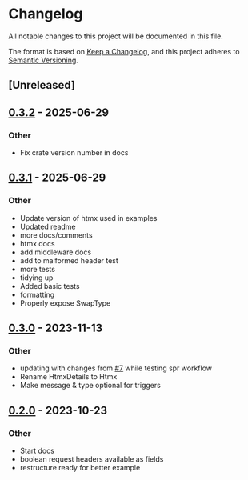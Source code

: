 # Changelog
All notable changes to this project will be documented in this file.

The format is based on [Keep a Changelog](https://keepachangelog.com/en/1.0.0/),
and this project adheres to [Semantic Versioning](https://semver.org/spec/v2.0.0.html).

## [Unreleased]

## [0.3.2](https://github.com/welshdave/actix-htmx/compare/actix-htmx-v0.3.1...actix-htmx-v0.3.2) - 2025-06-29

### Other

- Fix crate version number in docs

## [0.3.1](https://github.com/welshdave/actix-htmx/compare/actix-htmx-v0.3.0...actix-htmx-v0.3.1) - 2025-06-29

### Other

- Update version of htmx used in examples
- Updated readme
- more docs/comments
- htmx docs
- add middleware docs
- add to malformed header test
- more tests
- tidying up
- Added basic tests
- formatting
- Properly expose SwapType

## [0.3.0](https://github.com/welshdave/actix-htmx/compare/actix-htmx-v0.2.0...actix-htmx-v0.3.0) - 2023-11-13

### Other
- updating with changes from  [#7](https://github.com/welshdave/actix-htmx/pull/7) while testing spr workflow
- Rename HtmxDetails to Htmx
- Make message & type optional for triggers

## [0.2.0](https://github.com/welshdave/actix-htmx/compare/actix-htmx-v0.1.0...actix-htmx-v0.2.0) - 2023-10-23

### Other
- Start docs
- boolean request headers available as fields
- restructure ready for better example
